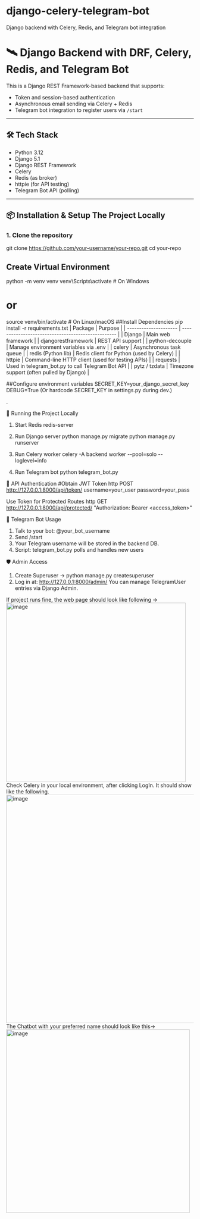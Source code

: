 # django-celery-telegram-bot
Django backend with Celery, Redis, and Telegram bot integration

# 🛰️ Django Backend with DRF, Celery, Redis, and Telegram Bot

This is a Django REST Framework-based backend that supports:
- Token and session-based authentication
- Asynchronous email sending via Celery + Redis
- Telegram bot integration to register users via `/start`

---

## 🛠️ Tech Stack

- Python 3.12
- Django 5.1
- Django REST Framework
- Celery
- Redis (as broker)
- httpie (for API testing)
- Telegram Bot API (polling)

---

## 📦 Installation & Setup The Project Locally

### 1. Clone the repository

git clone https://github.com/your-username/your-repo.git
cd your-repo
## Create Virtual Environment
python -m venv venv
venv\Scripts\activate       # On Windows
# or
source venv/bin/activate    # On Linux/macOS
 ##Install Dependencies
 pip install -r requirements.txt
 | Package               | Purpose                                            |
| --------------------- | -------------------------------------------------- |
| Django             | Main web framework                                 |
| djangorestframework | REST API support                                   |
| python-decouple     | Manage environment variables via .env            |
| celery            | Asynchronous task queue                            |
| redis (Python lib)  | Redis client for Python (used by Celery)           |
| httpie             | Command-line HTTP client (used for testing APIs)   |
| requests            | Used in telegram_bot.py to call Telegram Bot API |
| pytz / tzdata     | Timezone support (often pulled by Django)          |

##Configure environment variables
SECRET_KEY=your_django_secret_key
DEBUG=True
(Or hardcode SECRET_KEY in settings.py during dev.)

.

🚀 Running the Project Locally
1. Start Redis
redis-server

2. Run Django server
python manage.py migrate
python manage.py runserver

3. Run Celery worker
celery -A backend worker --pool=solo --loglevel=info

4. Run Telegram bot
python telegram_bot.py

🔑 API Authentication
#Obtain JWT Token
http POST http://127.0.0.1:8000/api/token/ username=your_user password=your_pass

Use Token for Protected Routes
http GET http://127.0.0.1:8000/api/protected/ "Authorization: Bearer <access_token>"

🤖 Telegram Bot Usage
1. Talk to your bot: @your_bot_username
2. Send /start
3. Your Telegram username will be stored in the backend DB.
4. Script: telegram_bot.py polls and handles new users

🛡️ Admin Access
1. Create Superuser -> python manage.py createsuperuser
2. Log in at: http://127.0.0.1:8000/admin/
You can manage TelegramUser entries via Django Admin.

If project runs fine, the web page should look like following ->
<img width="482" alt="image" src="https://github.com/user-attachments/assets/59161fbe-aae3-4868-953f-4bce03276898" />
Check Celery in your local environment, after clicking LogIn. It should show like the following. 
<img width="614" alt="image" src="https://github.com/user-attachments/assets/5738e118-4383-4cc3-b591-0837d540f28c" />
The Chatbot with your preferred name should look like this->
<img width="493" alt="image" src="https://github.com/user-attachments/assets/3b32754b-b86d-48f9-bb36-2263a2bfa5f3" />




